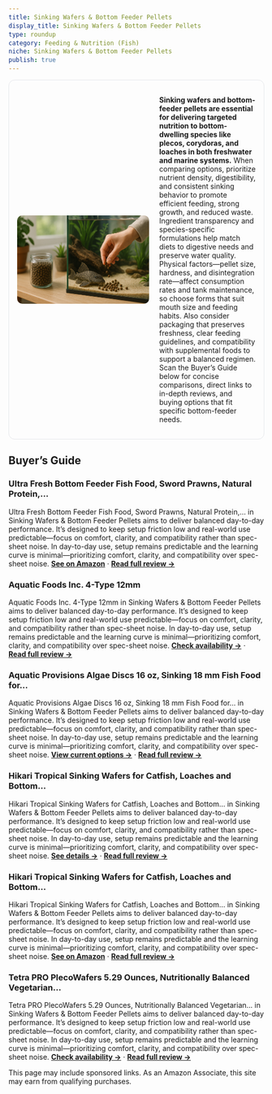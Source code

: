 ```yaml
---
title: Sinking Wafers & Bottom Feeder Pellets
display_title: Sinking Wafers & Bottom Feeder Pellets
type: roundup
category: Feeding & Nutrition (Fish)
niche: Sinking Wafers & Bottom Feeder Pellets
publish: true
---
```


<section class="hero-split" style="width:100%;box-sizing:border-box;border:1px solid #e5e7eb;border-radius:12px;padding:16px;display:grid;grid-template-columns:minmax(260px,40%) 1fr;gap:20px;align-items:center;"><figure style="margin:0;"><img src="/hero/roundups/feeding-nutrition-fish-/sinking-wafers-bottom-feeder-pellets.webp" alt="" style="width:100%;height:auto;display:block;border-radius:10px;"/></figure><div class="hero-copy" style="min-width:0;"><p><strong>Sinking wafers and bottom-feeder pellets are essential for delivering targeted nutrition to bottom-dwelling species like plecos, corydoras, and loaches in both freshwater and marine systems.</strong> When comparing options, prioritize nutrient density, digestibility, and consistent sinking behavior to promote efficient feeding, strong growth, and reduced waste. Ingredient transparency and species-specific formulations help match diets to digestive needs and preserve water quality. Physical factors&mdash;pellet size, hardness, and disintegration rate&mdash;affect consumption rates and tank maintenance, so choose forms that suit mouth size and feeding habits. Also consider packaging that preserves freshness, clear feeding guidelines, and compatibility with supplemental foods to support a balanced regimen. Scan the Buyer’s Guide below for concise comparisons, direct links to in-depth reviews, and buying options that fit specific bottom-feeder needs.</p></div></section>


<h2>Buyer’s Guide</h2>
<h3>Ultra Fresh Bottom Feeder Fish Food, Sword Prawns, Natural Protein,…</h3>
<p>Ultra Fresh Bottom Feeder Fish Food, Sword Prawns, Natural Protein,… in Sinking Wafers & Bottom Feeder Pellets aims to deliver balanced day-to-day performance. It’s designed to keep setup friction low and real-world use predictable&mdash;focus on comfort, clarity, and compatibility rather than spec-sheet noise. In day-to-day use, setup remains predictable and the learning curve is minimal&mdash;prioritizing comfort, clarity, and compatibility over spec-sheet noise. <a href="https://amzn.to/46NFDyQ" target="_blank" rel="nofollow sponsored noopener noopener" target="_blank"><strong>See on Amazon</strong></a> · <a href="/reviews/ultra-fresh-bottom-feeder-fish-food-sword-prawns-natural-protein-balanc-2dfb4e29/"><strong>Read full review &rarr;</strong></a></p>
<h3>Aquatic Foods Inc. 4-Type 12mm</h3>
<p>Aquatic Foods Inc. 4-Type 12mm in Sinking Wafers & Bottom Feeder Pellets aims to deliver balanced day-to-day performance. It’s designed to keep setup friction low and real-world use predictable&mdash;focus on comfort, clarity, and compatibility rather than spec-sheet noise. In day-to-day use, setup remains predictable and the learning curve is minimal&mdash;prioritizing comfort, clarity, and compatibility over spec-sheet noise. <a href="https://amzn.to/4nOBYH3" target="_blank" rel="nofollow sponsored noopener noopener" target="_blank"><strong>Check availability &rarr;</strong></a> · <a href="/reviews/aquatic-foods-inc-4-type-12mm-1-2-sinking-wafer-mix-of-spirulina-algae-384eaca2/"><strong>Read full review &rarr;</strong></a></p>
<h3>Aquatic Provisions Algae Discs 16 oz, Sinking 18 mm Fish Food for…</h3>
<p>Aquatic Provisions Algae Discs 16 oz, Sinking 18 mm Fish Food for… in Sinking Wafers & Bottom Feeder Pellets aims to deliver balanced day-to-day performance. It’s designed to keep setup friction low and real-world use predictable&mdash;focus on comfort, clarity, and compatibility rather than spec-sheet noise. In day-to-day use, setup remains predictable and the learning curve is minimal&mdash;prioritizing comfort, clarity, and compatibility over spec-sheet noise. <a href="https://amzn.to/4h3hDLk" target="_blank" rel="nofollow sponsored noopener noopener" target="_blank"><strong>View current options &rarr;</strong></a> · <a href="/reviews/aquatic-provisions-algae-discs-16-oz-sinking-18-mm-fish-food-for-freshw-525db378/"><strong>Read full review &rarr;</strong></a></p>
<h3>Hikari Tropical Sinking Wafers for Catfish, Loaches and Bottom…</h3>
<p>Hikari Tropical Sinking Wafers for Catfish, Loaches and Bottom… in Sinking Wafers & Bottom Feeder Pellets aims to deliver balanced day-to-day performance. It’s designed to keep setup friction low and real-world use predictable&mdash;focus on comfort, clarity, and compatibility rather than spec-sheet noise. In day-to-day use, setup remains predictable and the learning curve is minimal&mdash;prioritizing comfort, clarity, and compatibility over spec-sheet noise. <a href="https://amzn.to/46P8xi5" target="_blank" rel="nofollow sponsored noopener noopener" target="_blank"><strong>See details &rarr;</strong></a> · <a href="/reviews/hikari-tropical-sinking-wafers-for-catfish-loaches-and-bottom-feeders-3-88-oz/"><strong>Read full review &rarr;</strong></a></p>
<h3>Hikari Tropical Sinking Wafers for Catfish, Loaches and Bottom…</h3>
<p>Hikari Tropical Sinking Wafers for Catfish, Loaches and Bottom… in Sinking Wafers & Bottom Feeder Pellets aims to deliver balanced day-to-day performance. It’s designed to keep setup friction low and real-world use predictable&mdash;focus on comfort, clarity, and compatibility rather than spec-sheet noise. In day-to-day use, setup remains predictable and the learning curve is minimal&mdash;prioritizing comfort, clarity, and compatibility over spec-sheet noise. <a href="https://amzn.to/3KMkuwe" target="_blank" rel="nofollow sponsored noopener noopener" target="_blank"><strong>See on Amazon</strong></a> · <a href="/reviews/hikari-tropical-sinking-wafers-for-catfish-loaches-and-bottom-feeders-3-88-oz/"><strong>Read full review &rarr;</strong></a></p>
<h3>Tetra PRO PlecoWafers 5.29 Ounces, Nutritionally Balanced Vegetarian…</h3>
<p>Tetra PRO PlecoWafers 5.29 Ounces, Nutritionally Balanced Vegetarian… in Sinking Wafers & Bottom Feeder Pellets aims to deliver balanced day-to-day performance. It’s designed to keep setup friction low and real-world use predictable&mdash;focus on comfort, clarity, and compatibility rather than spec-sheet noise. In day-to-day use, setup remains predictable and the learning curve is minimal&mdash;prioritizing comfort, clarity, and compatibility over spec-sheet noise. <a href="https://amzn.to/46XjMoN" target="_blank" rel="nofollow sponsored noopener noopener" target="_blank"><strong>Check availability &rarr;</strong></a> · <a href="/reviews/tetra-pro-plecowafers-5-29-ounces-nutritionally-balanced-vegetarian-fis-60d51bbc/"><strong>Read full review &rarr;</strong></a></p>
<aside class="disclosure">This page may include sponsored links. As an Amazon Associate, this site may earn from qualifying purchases.</aside>
